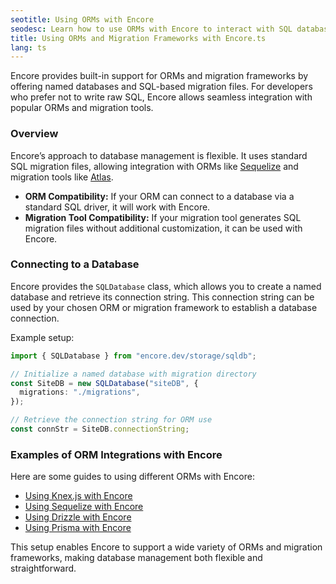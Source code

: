 ```yaml
---
seotitle: Using ORMs with Encore
seodesc: Learn how to use ORMs with Encore to interact with SQL databases.
title: Using ORMs and Migration Frameworks with Encore.ts
lang: ts
---
```

Encore provides built-in support for ORMs and migration frameworks by offering named databases and SQL-based migration files. For developers who prefer not to write raw SQL, Encore allows seamless integration with popular ORMs and migration tools.

### Overview

Encore’s approach to database management is flexible. It uses standard SQL migration files, allowing integration with ORMs like [Sequelize](https://sequelize.org/) and migration tools like [Atlas](https://atlasgo.io/).

- **ORM Compatibility:** If your ORM can connect to a database via a standard SQL driver, it will work with Encore.
- **Migration Tool Compatibility:** If your migration tool generates SQL migration files without additional customization, it can be used with Encore.

### Connecting to a Database

Encore provides the `SQLDatabase` class, which allows you to create a named database and retrieve its connection string. This connection string can be used by your chosen ORM or migration framework to establish a database connection.

Example setup:

```typescript
import { SQLDatabase } from "encore.dev/storage/sqldb";

// Initialize a named database with migration directory
const SiteDB = new SQLDatabase("siteDB", {
  migrations: "./migrations",
});

// Retrieve the connection string for ORM use
const connStr = SiteDB.connectionString;
```

### Examples of ORM Integrations with Encore

Here are some guides to using different ORMs with Encore:

- [Using Knex.js with Encore](/docs/ts/develop/orms/knex)
- [Using Sequelize with Encore](/docs/ts/develop/orms/sequelize)
- [Using Drizzle with Encore](/docs/ts/develop/orms/drizzle)
- [Using Prisma with Encore](/docs/ts/develop/orms/prisma)

This setup enables Encore to support a wide variety of ORMs and migration frameworks, making database management both flexible and straightforward.